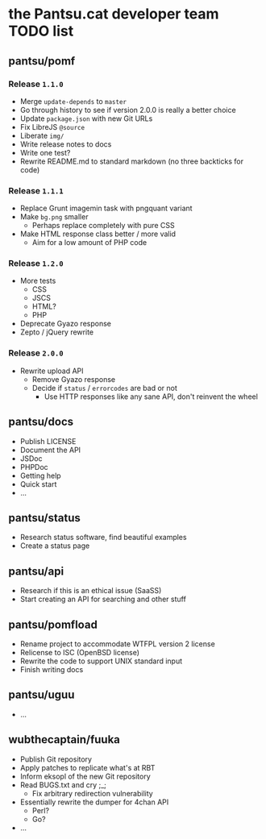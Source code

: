 # the Pantsu.cat developer team TODO list

## pantsu/pomf

### Release `1.1.0`

- Merge `update-depends` to `master`
- Go through history to see if version 2.0.0 is really a better choice
- Update `package.json` with new Git URLs
- Fix LibreJS `@source`
- Liberate `img/`
- Write release notes to docs
- Write one test?
- Rewrite README.md to standard markdown (no three backticks for code)

### Release `1.1.1`

- Replace Grunt imagemin task with pngquant variant
- Make `bg.png` smaller
  - Perhaps replace completely with pure CSS
- Make HTML response class better / more valid
  - Aim for a low amount of PHP code

### Release `1.2.0`

- More tests 
  - CSS
  - JSCS
  - HTML?
  - PHP
- Deprecate Gyazo response
- Zepto / jQuery rewrite

### Release `2.0.0`

- Rewrite upload API
  - Remove Gyazo response
  - Decide if `status` / `errorcodes` are bad or not
    - Use HTTP responses like any sane API, don't reinvent the wheel

## pantsu/docs

- Publish LICENSE
- Document the API
- JSDoc
- PHPDoc
- Getting help
- Quick start
- ...

## pantsu/status

- Research status software, find beautiful examples
- Create a status page

## pantsu/api

- Research if this is an ethical issue (SaaSS)
- Start creating an API for searching and other stuff

## pantsu/pomfload

- Rename project to accommodate WTFPL version 2 license
- Relicense to ISC (OpenBSD license)
- Rewrite the code to support UNIX standard input
- Finish writing docs

## pantsu/uguu

- ...

## wubthecaptain/fuuka

- Publish Git repository
- Apply patches to replicate what's at RBT
- Inform eksopl of the new Git repository
- Read BUGS.txt and cry ;_;
  - Fix arbitrary redirection vulnerability
- Essentially rewrite the dumper for 4chan API
  - Perl?
  - Go?
- ...
